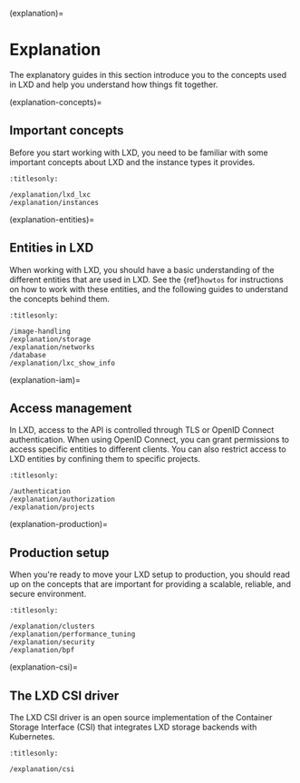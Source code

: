 (explanation)=
# Explanation

The explanatory guides in this section introduce you to the concepts used in LXD and help you understand how things fit together.

(explanation-concepts)=
## Important concepts

Before you start working with LXD, you need to be familiar with some important concepts about LXD and the instance types it provides.

```{toctree}
:titlesonly:

/explanation/lxd_lxc
/explanation/instances
```

(explanation-entities)=
## Entities in LXD

When working with LXD, you should have a basic understanding of the different entities that are used in LXD.
See the {ref}`howtos` for instructions on how to work with these entities, and the following guides to understand the concepts behind them.

```{toctree}
:titlesonly:

/image-handling
/explanation/storage
/explanation/networks
/database
/explanation/lxc_show_info
```

(explanation-iam)=
## Access management

In LXD, access to the API is controlled through TLS or OpenID Connect authentication.
When using OpenID Connect, you can grant permissions to access specific entities to different clients.
You can also restrict access to LXD entities by confining them to specific projects.

```{toctree}
:titlesonly:

/authentication
/explanation/authorization
/explanation/projects
```

(explanation-production)=
## Production setup

When you're ready to move your LXD setup to production, you should read up on the concepts that are important for providing a scalable, reliable, and secure environment.

```{toctree}
:titlesonly:

/explanation/clusters
/explanation/performance_tuning
/explanation/security
/explanation/bpf
```

(explanation-csi)=
## The LXD CSI driver

The LXD CSI driver is an open source implementation of the Container Storage Interface (CSI) that integrates LXD storage backends with Kubernetes.

```{toctree}
:titlesonly:

/explanation/csi
```
